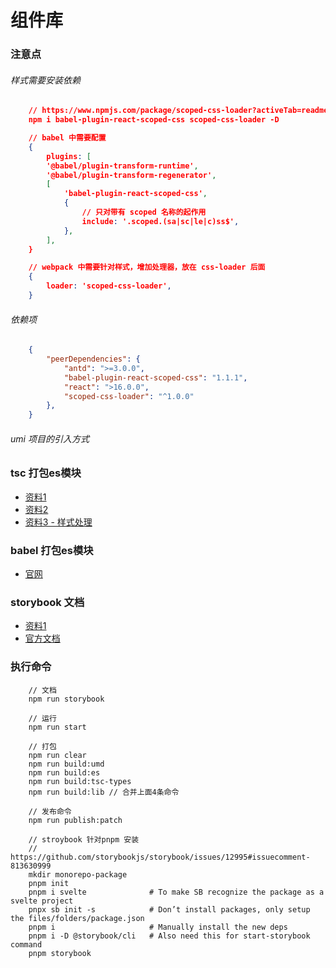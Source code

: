 # 组件库

### 注意点
###### 样式需要安装依赖
```json
    // https://www.npmjs.com/package/scoped-css-loader?activeTab=readme
    npm i babel-plugin-react-scoped-css scoped-css-loader -D

    // babel 中需要配置
    {
        plugins: [
        '@babel/plugin-transform-runtime',
        '@babel/plugin-transform-regenerator',
        [
            'babel-plugin-react-scoped-css',
            {
                // 只对带有 scoped 名称的起作用
                include: '.scoped.(sa|sc|le|c)ss$',
            },
        ],
    }
```
```json
    // webpack 中需要针对样式，增加处理器，放在 css-loader 后面
    {
        loader: 'scoped-css-loader',
    }
```

###### 依赖项
```json
    {
        "peerDependencies": {
            "antd": ">=3.0.0",
            "babel-plugin-react-scoped-css": "1.1.1",
            "react": ">16.0.0",
            "scoped-css-loader": "^1.0.0"
        },
    }
```

###### umi 项目的引入方式


### tsc 打包es模块
- [资料1](https://segmentfault.com/a/1190000039852833)
- [资料2](https://segmentfault.com/a/1190000022809326)
- [资料3 - 样式处理](https://vccolombo.github.io/blog/tsc-how-to-copy-non-typescript-files-when-building/)

### babel 打包es模块
- [官网](https://www.babeljs.cn/docs/babel-cli)

### storybook 文档
- [资料1](https://segmentfault.com/a/1190000041116905)
- [官方文档](https://storybook.js.org/docs/react/writing-stories/introduction#using-args)


### 执行命令
```
    // 文档
    npm run storybook

    // 运行
    npm run start

    // 打包
    npm run clear
    npm run build:umd
    npm run build:es
    npm run build:tsc-types
    npm run build:lib // 合并上面4条命令

    // 发布命令
    npm run publish:patch
```


```
    // stroybook 针对pnpm 安装
    // https://github.com/storybookjs/storybook/issues/12995#issuecomment-813630999
    mkdir monorepo-package
    pnpm init
    pnpm i svelte              # To make SB recognize the package as a svelte project
    pnpx sb init -s            # Don’t install packages, only setup the files/folders/package.json
    pnpm i                     # Manually install the new deps
    pnpm i -D @storybook/cli   # Also need this for start-storybook command
    pnpm storybook
```
